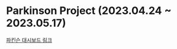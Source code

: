 # Parkinson Project (2023.04.24 ~ 2023.05.17)

[파킨슨 대시보드 링크](https://moonstyie-parkinson-app-q81f6f.streamlit.app/#parkinson-s-description) <br/><br/>
